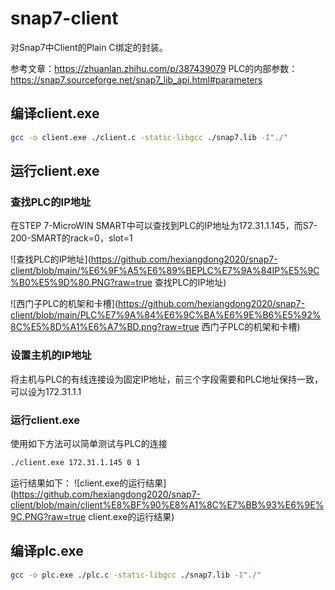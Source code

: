 # snap7-client
对Snap7中Client的Plain C绑定的封装。

参考文章：https://zhuanlan.zhihu.com/p/387439079
PLC的内部参数：https://snap7.sourceforge.net/snap7_lib_api.html#parameters
## 编译client.exe
```bash
gcc -o client.exe ./client.c -static-libgcc ./snap7.lib -I"./"
```

## 运行client.exe
### 查找PLC的IP地址
在STEP 7-MicroWIN SMART中可以查找到PLC的IP地址为172.31.1.145，而S7-200-SMART的rack=0，slot=1

![查找PLC的IP地址](https://github.com/hexiangdong2020/snap7-client/blob/main/%E6%9F%A5%E6%89%BEPLC%E7%9A%84IP%E5%9C%B0%E5%9D%80.PNG?raw=true 查找PLC的IP地址)

![西门子PLC的机架和卡槽](https://github.com/hexiangdong2020/snap7-client/blob/main/PLC%E7%9A%84%E6%9C%BA%E6%9E%B6%E5%92%8C%E5%8D%A1%E6%A7%BD.png?raw=true 西门子PLC的机架和卡槽)

### 设置主机的IP地址
将主机与PLC的有线连接设为固定IP地址，前三个字段需要和PLC地址保持一致，可以设为172.31.1.1
### 运行client.exe
使用如下方法可以简单测试与PLC的连接
```bash
./client.exe 172.31.1.145 0 1
```
运行结果如下：
![client.exe的运行结果](https://github.com/hexiangdong2020/snap7-client/blob/main/client%E8%BF%90%E8%A1%8C%E7%BB%93%E6%9E%9C.PNG?raw=true client.exe的运行结果)

## 编译plc.exe
```bash
gcc -o plc.exe ./plc.c -static-libgcc ./snap7.lib -I"./"
```
